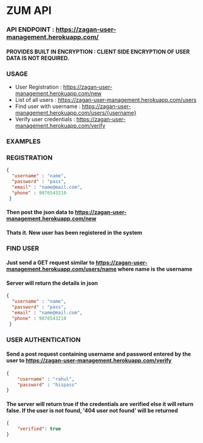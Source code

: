 # ZUM API

### API ENDPOINT : https://zagan-user-management.herokuapp.com/

#### PROVIDES BUILT IN ENCRYPTION : CLIENT SIDE ENCRYPTION OF USER DATA IS NOT REQUIRED. 

### USAGE
* User Registration : https://zagan-user-management.herokuapp.com/new
* List of all users : https://zagan-user-management.herokuapp.com/users
* Find user with username : https://zagan-user-management.herokuapp.com/users/{username}
* Verify user credentials : https://zagan-user-management.herokuapp.com/verify

### EXAMPLES

### REGISTRATION
```json
{
  "username" : "name",
  "password" : "pass",
  "email" : "name@mail.com",
  "phone" : 9876543210
 }
```
#### Then post the json data to https://zagan-user-management.herokuapp.com/new
#### Thats it. New user has been registered in the system

### FIND USER
#### Just send a GET request similar to https://zagan-user-management.herokuapp.com/users/name where name is the username
#### Server will return the details in json
```json
{
  "username" : "name",
  "password" : "pass",
  "email" : "name@mail.com",
  "phone" : 9876543210
 }
```

### USER AUTHENTICATION
#### Send a post request containing username and password entered by the user to https://zagan-user-management.herokuapp.com/verify
```json
{
	"username" : "rahul",
	"password" : "hispass"
}
```
#### The server will return true if the credentials are verified else it will return false. If the user is not found, '404 user not found' will be returned
```json
{
    "verified": true
}
```
